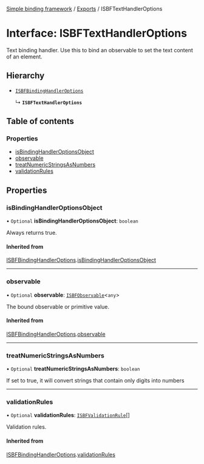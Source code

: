 [Simple binding framework](../README.md) / [Exports](../modules.md) / ISBFTextHandlerOptions

# Interface: ISBFTextHandlerOptions

Text binding handler. Use this to bind an observable to set the text content of an element.

## Hierarchy

- [`ISBFBindingHandlerOptions`](ISBFBindingHandlerOptions.md)

  ↳ **`ISBFTextHandlerOptions`**

## Table of contents

### Properties

- [isBindingHandlerOptionsObject](ISBFTextHandlerOptions.md#isbindinghandleroptionsobject)
- [observable](ISBFTextHandlerOptions.md#observable)
- [treatNumericStringsAsNumbers](ISBFTextHandlerOptions.md#treatnumericstringsasnumbers)
- [validationRules](ISBFTextHandlerOptions.md#validationrules)

## Properties

### isBindingHandlerOptionsObject

• `Optional` **isBindingHandlerOptionsObject**: `boolean`

Always returns true.

#### Inherited from

[ISBFBindingHandlerOptions](ISBFBindingHandlerOptions.md).[isBindingHandlerOptionsObject](ISBFBindingHandlerOptions.md#isbindinghandleroptionsobject)

___

### observable

• `Optional` **observable**: [`ISBFObservable`](ISBFObservable.md)<`any`\>

The bound observable or primitive value.

#### Inherited from

[ISBFBindingHandlerOptions](ISBFBindingHandlerOptions.md).[observable](ISBFBindingHandlerOptions.md#observable)

___

### treatNumericStringsAsNumbers

• `Optional` **treatNumericStringsAsNumbers**: `boolean`

If set to true, it will convert strings that contain only digits into numbers

___

### validationRules

• `Optional` **validationRules**: [`ISBFValidationRule`](ISBFValidationRule.md)[]

Validation rules.

#### Inherited from

[ISBFBindingHandlerOptions](ISBFBindingHandlerOptions.md).[validationRules](ISBFBindingHandlerOptions.md#validationrules)
